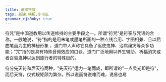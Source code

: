 ```yaml
---
title: 道家符箓
tags: 新建,模板,小书匠
grammar_cjkRuby: true
---
```

符咒”是中国道教用以传道修持的主要手段之一。所谓“符咒”是符箓与咒语的合称。一般地说，“符”指的是用朱笔或墨笔所画的一种点线合用、字图相兼、且以屈曲笔画为主的神秘形象 ，道门中人声称它具备了驱使鬼神、治病禳灾等众多功能；“咒”指的是具有特殊音频效应的口诀，道门广泛地用以养生辅助、祈福消灾或者召驱鬼神以达到施行者的特殊目的。

符分先天符和后天符两种，"先天符"运力一笔而成，即所谓的"一点灵光即是符"，而后天符，仪式规矩颇为繁杂。所以说画符说难而难，说易也易